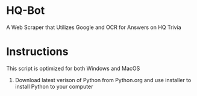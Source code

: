 # HQ-Bot
A Web Scraper that Utilizes Google and OCR for Answers on HQ Trivia

# Instructions
This script is optimized for both Windows and MacOS

1. Download latest verison of Python from Python.org and use installer to install Python to your computer

